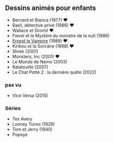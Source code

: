 Dessins animés pour enfants
---------------------------
* Bernard et Bianca (1977) ❤️
* Basil, détective privé (1986) ❤️
* Wallace et Gromit ❤️
* Fievel et le Mystère du monstre de la nuit (1986)
* [Ernest le Vampire](https://www.youtube.com/watch?v=XwXqnmwL2QQ&list=PL470E71D638E86202) (1989) ❤️
* Kirikou et la Sorcière (1998) ❤️
* Shrek (2001)
* Monsters, Inc (2001) ❤️
* Le Monde de Nemo (2003)
* Ratatouille (2007)
* Le Chat Potté 2 : la dernière quête (2022)


### pas vu

* Vice Versa (2015)


### Séries

* Tex Avery
* Looney Tunes (1929)
* Tom et Jerry (1940)
* Popeye
